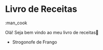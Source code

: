 <h1>Livro de Receitas</h1>:man_cook





Olá! Seja bem vindo ao meu livro de receitas:wave:

- Strogonofe de Frango









